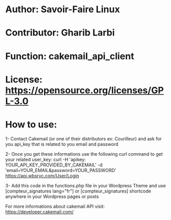 # Author: Savoir-Faire Linux
# Contributor: Gharib Larbi
# Function: cakemail_api_client
# License: https://opensource.org/licenses/GPL-3.0

# How to use:

1- Contact Cakemail (or one of their distributors ex: Courilleur) and ask for you api_key that is related to you email and password

2- Once you get these informations use the following curl command to get your related user_key:
curl -H 'apikey: YOUR_API_KEY_PROVIDED_BY_CAKEMAIL' -d 'email=YOUR_EMAIL&password=YOUR_PASSWORD' https://api.wbsrvc.com/User/Login

3- Add this code in the functions.php file in your Wordpress Theme and use [compteur_signatures lang="fr"] or [compteur_signatures] shortcode anywhere in your Wordpress pages or posts

For more informations about cakemail API visit: https://developer.cakemail.com/
